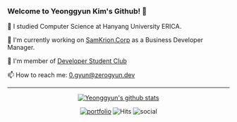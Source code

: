 
### Welcome to Yeonggyun Kim's Github! 👋
🏫 I studied Computer Science at Hanyang University ERICA.

🔭 I'm currently working on [SamKrion.Corp](http://samkrion.com/) as a Business Developer Manager.

🍭 I'm member of [Developer Student Club](https://developers.google.com/community/dsc)

📫 How to reach me: 0.gyun@zerogyun.dev
<hr>
<div align=center>
  
  [![Yeonggyun's github stats](https://github-readme-stats.vercel.app/api?username=CXZ7720&show_icons=true)](https://github.com/anuraghazra/github-readme-stats)
  
  [![portfolio](https://img.shields.io/badge/Portfolio-HERE-9cf)](https://zerogyun.dev/portfolio) 
  ![Hits](https://hits.seeyoufarm.com/api/count/incr/badge.svg?url=https%3A%2F%2Fgithub.com%2FCXZ7720)
  ![social](https://img.shields.io/github/followers/CXZ7720?style=social)
  
</div>

<!--
**CXZ7720/CXZ7720** is a ✨ _special_ ✨ repository because its `README.md` (this file) appears on your GitHub profile.

Here are some ideas to get you started:

- 🔭 I’m currently working on ...
- 🌱 I’m currently learning ...
- 👯 I’m looking to collaborate on ...
- 🤔 I’m looking for help with ...
- 💬 Ask me about ...
- 📫 How to reach me: ...
- 😄 Pronouns: ...
- ⚡ Fun fact: ...
-->
